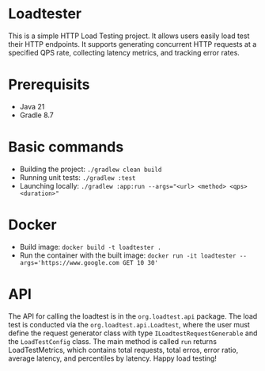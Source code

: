 # Loadtester
This is a simple HTTP Load Testing project. It allows users easily load test their HTTP endpoints.
It supports generating concurrent HTTP requests at a specified QPS rate, collecting latency metrics, and tracking error rates.

# Prerequisits
- Java 21
- Gradle 8.7

# Basic commands
- Building the project: `./gradlew clean build`
- Running unit tests: `./gradlew :test`
- Launching locally: `./gradlew :app:run --args="<url> <method> <qps> <duration>"`

# Docker
- Build image: `docker build -t loadtester .`
- Run the container with the built image: `docker run -it loadtester --args='https://www.google.com GET 10 30'`

# API
The API for calling the loadtest is in the `org.loadtest.api` package. The load test is conducted via
the `org.loadtest.api.Loadtest`, where the user must define the request generator class with type `ILoadtestRequestGenerable`
and the `LoadTestConfig` class. The main method is called `run` returns LoadTestMetrics, which contains total requests, total erros,
error ratio, average latency, and percentiles by latency. Happy load testing!



